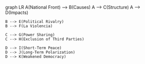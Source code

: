 graph LR
    A(National Front) --> B(Causes)
    A --> C(Structure)
    A --> D(Impacts)

    B --> E(Political Rivalry)
    B --> F(La Violencia)

    C --> G(Power Sharing)
    C --> H(Exclusion of Third Parties)

    D --> I(Short-Term Peace)
    D --> J(Long-Term Polarization)
    D --> K(Weakened Democracy)

<!---
dylan273638/dylan273638 is a ✨ special ✨ repository because its `README.md` (this file) appears on your GitHub profile.
You can click the Preview link to take a look at your changes.
--->
